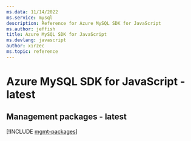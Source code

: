 ```yaml
---
ms.data: 11/14/2022
ms.service: mysql
description: Reference for Azure MySQL SDK for JavaScript
ms.author: jeffish
title: Azure MySQL SDK for JavaScript
ms.devlang: javascript
author: xirzec
ms.topic: reference
---
```

# Azure MySQL SDK for JavaScript - latest

## Management packages - latest
[!INCLUDE [mgmt-packages](mysql-mgmt-index.md)]
